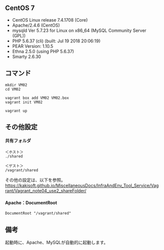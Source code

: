 ## CentOS 7
 * CentOS Linux release 7.4.1708 (Core)
 * Apache/2.4.6 (CentOS)
 * mysqld  Ver 5.7.23 for Linux on x86_64 (MySQL Community Server (GPL))
 * PHP 5.6.37 (cli) (built: Jul 19 2018 20:06:19)
 * PEAR Version: 1.10.5
 * Ethna 2.5.0 (using PHP 5.6.37)
 * Smarty 2.6.30

## コマンド
```
mkdir VM02
cd VM02

vagrant box add VM02 VM02.box
vagrant init VM02

vagrant up
```

## その他設定
#### 共有フォルダ
```
＜ホスト＞
./shared

＜ゲスト＞
/vagrant/shared
```
その他の設定は、以下を参照。  
<https://kakisoft.github.io/MiscellaneousDocs/InfraAndEnv_Tool_Service/Vagrant/Vagrant_note04_use2_shareFolder/>

#### Apache：DocumentRoot
```
DocumentRoot "/vagrant/shared"
```

## 備考
起動時に、Apache、MySQLが自動的に起動します。



